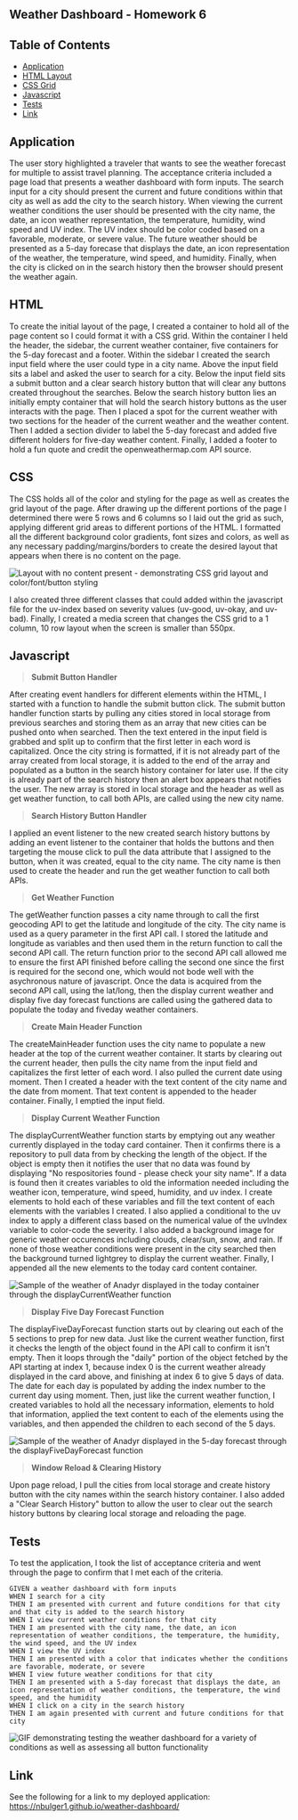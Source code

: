 ## Weather Dashboard - Homework 6

## Table of Contents
- [Application](#Application)
- [HTML Layout](#html)
- [CSS Grid](#css)
- [Javascript](#)
- [Tests](#tests)
- [Link](#link)

## Application

The user story highlighted a traveler that wants to see the weather forecast for multiple to assist travel planning. The acceptance criteria included a page load that presents a weather dashboard with form inputs. The search input for a city should present the current and future conditions within that city as well as add the city to the search history. When viewing the current weather conditions the user should be presented with the city name, the date, an icon weather representation, the temperature, humidity, wind speed and UV index. The UV index should be color coded based on a favorable, moderate, or severe value. The future weather should be presented as a 5-day forecase that displays the date, an icon representation of the weather, the temperature, wind speed, and humidity. Finally, when the city is clicked on in the search history then the browser should present the weather again. 

## HTML

To create the initial layout of the page, I created a container to hold all of the page content so I could format it with a CSS grid. Within the container I held the header, the sidebar, the current weather container, five containers for the 5-day forecast and a footer. Within the sidebar I created the search input field where the user could type in a city name. Above the input field sits a label and asked the user to search for a city. Below the input field sits a submit button and a clear search history button that will clear any buttons created throughout the searches. Below the search history button lies an initially empty container that will hold the search history buttons as the user interacts with the page. Then I placed a spot for the current weather with two sections for the header of the current weather and the weather content. Then I added a section divider to label the 5-day forecast and added five different holders for five-day weather content. Finally, I added a footer to hold a fun quote and credit the openweathermap.com API source. 

## CSS

The CSS holds all of the color and styling for the page as well as creates the grid layout of the page. After drawing up the different portions of the page I determined there were 5 rows and 6 columns so I laid out the grid as such, applying different grid areas to different portions of the HTML. I formatted all the different background color gradients, font sizes and colors, as well as any necessary padding/margins/borders to create the desired layout that appears when there is no content on the page. 

![Layout with no content present - demonstrating CSS grid layout and color/font/button styling](./assets/images/no_content_layout.png)

I also created three different classes that could added within the javascript file for the uv-index based on severity values (uv-good, uv-okay, and uv-bad). Finally, I created a media screen that changes the CSS grid to a 1 column, 10 row layout when the screen is smaller than 550px. 

## Javascript

> **Submit Button Handler** 

After creating event handlers for different elements within the HTML, I started with a function to handle the submit button click. The submit button handler function starts by pulling any cities stored in local storage from previous searches and storing them as an array that new cities can be pushed onto when searched. Then the text entered in the input field is grabbed and split up to confirm that the first letter in each word is capitalized. Once the city string is formatted, if it is not already part of the array created from local storage, it is added to the end of the array and populated as a button in the search history container for later use. If the city is already part of the search history then an alert box appears that notifies the user. The new array is stored in local storage and the header as well as get weather function, to call both APIs, are called using the new city name. 

> **Search History Button Handler**

I applied an event listener to the new created search history buttons by adding an event listener to the container that holds the buttons and then targeting the mouse click to pull the data attribute that I assigned to the button, when it was created, equal to the city name. The city name is then used to create the header and run the get weather function to call both APIs. 

> **Get Weather Function**

The getWeather function passes a city name through to call the first geocoding API to get the latitude and longitude of the city. The city name is used as a query parameter in the first API call. I stored the latitude and longitude as variables and then used them in the return function to call the second API call. The return function prior to the second API call allowed me to ensure the first API finished before calling the second one since the first is required for the second one, which would not bode well with the asychronous nature of javascript. Once the data is acquired from the second API call, using the lat/long, then the display current weather and display five day forecast functions are called using the gathered data to populate the today and fiveday weather containers. 

> **Create Main Header Function**

The createMainHeader function uses the city name to populate a new header at the top of the current weather container. It starts by clearing out the current header, then pulls the city name from the input field and capitalizes the first letter of each word. I also pulled the current date using moment. Then I created a header with the text content of the city name and the date from moment. That text content is appended to the header container. Finally, I emptied the input field.

> **Display Current Weather Function**

The displayCurrentWeather function starts by emptying out any weather currently displayed in the today card container. Then it confirms there is a repository to pull data from by checking the length of the object. If the object is empty then it notifies the user that no data was found by displaying "No respositories found - please check your sity name". If a data is found then it creates variables to old the information needed including the weather icon, temperature, wind speed, humidity, and uv index. I create elements to hold each of these variables and fill the text content of each elements with the variables I created. I also applied a conditional to the uv index to apply a different class based on the numerical value of the uvIndex variable to color-code the severity. I also added a background image for generic weather occurences including clouds, clear/sun, snow, and rain. If none of those weather conditions were present in the city searched then the background turned lightgrey to display the current weather. Finally, I appended all the new elements to the today card content container. 

![Sample of the weather of Anadyr displayed in the today container through the displayCurrentWeather function](./assets/images/display_current.png)

> **Display Five Day Forecast Function**

The displayFiveDayForecast function starts out by clearing out each of the 5 sections to prep for new data. Just like the current weather function, first it checks the length of the object found in the API call to confirm it isn't empty. Then it loops through the "daily" portion of the object fetched by the API starting at index 1, because index 0 is the current weather already displayed in the card above, and finishing at index 6 to give 5 days of data. The date for each day is populated by adding the index number to the current day using moment. Then, just like the current weather function, I created variables to hold all the necessary information, elements to hold that information, applied the text content to each of the elements using the variables, and then appended the children to each second of the 5 days. 

![Sample of the weather of Anadyr displayed in the 5-day forecast through the displayFiveDayForecast function](./assets/images/display_five_day.png)

> **Window Reload & Clearing History**

Upon page reload, I pull the cities from local storage and create history button with the city names within the search history container. I also added a "Clear Search History" button to allow the user to clear out the search history buttons by clearing local storage and reloading the page.

## Tests

To test the application, I took the list of acceptance criteria and went through the page to confirm that I met each of the criteria. 
```
GIVEN a weather dashboard with form inputs
WHEN I search for a city
THEN I am presented with current and future conditions for that city and that city is added to the search history
WHEN I view current weather conditions for that city
THEN I am presented with the city name, the date, an icon representation of weather conditions, the temperature, the humidity, the wind speed, and the UV index
WHEN I view the UV index
THEN I am presented with a color that indicates whether the conditions are favorable, moderate, or severe
WHEN I view future weather conditions for that city
THEN I am presented with a 5-day forecast that displays the date, an icon representation of weather conditions, the temperature, the wind speed, and the humidity
WHEN I click on a city in the search history
THEN I am again presented with current and future conditions for that city
```

![GIF demonstrating testing the weather dashboard for a variety of conditions as well as assessing all button functionality](./assets/images/testing_weather_dashboard.gif)

## Link

See the following for a link to my deployed application: https://nbulger1.github.io/weather-dashboard/